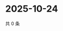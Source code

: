 # 2025-10-24

共 0 条

<!-- BEGIN ZHIHUVIDEO -->
<!-- 最后更新时间 Fri Oct 24 2025 07:10:22 GMT+0800 (China Standard Time) -->

<!-- END ZHIHUVIDEO -->

